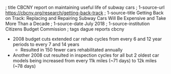 ; title CBCNY report on maintaining useful life of subway cars
; 1-source-url https://cbcny.org/research/getting-back-track
; 1-source-title Getting Back on Track: Replacing and Repairing Subway Cars Will Be Expensive and Take More Than a Decade
; 1-source-date July 2018
; 1-source-institution Citizens Budget Commission
; tags dague reports cbcny

- 2008 budget cuts extended car rehab cycles from every 6 and 12 year periods to every 7 and 14 years
  - Resulted in 150 fewer cars rehabilitated annually
- Another 2008 cut resulted in inspection cycles for all but 2 oldest car models being increased from every 11k miles (~71 days) to 12k miles (~78 days)
